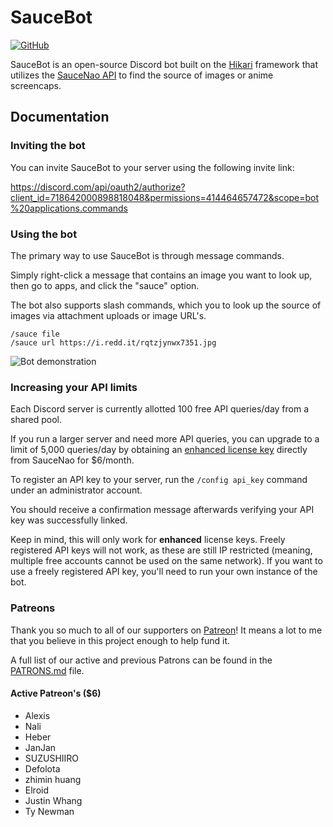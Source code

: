 # SauceBot
[![GitHub](https://img.shields.io/github/license/rainyDayDevs/discord-saucebot)](https://github.com/rainyDayDevs/discord-saucebot/blob/master/LICENSE.md)

SauceBot is an open-source Discord bot built on the [Hikari](https://github.com/hikari-py/hikari) framework that utilizes the [SauceNao API](https://saucenao.com/) to find the source of images or anime screencaps.

## Documentation
### Inviting the bot
You can invite SauceBot to your server using the following invite link:

https://discord.com/api/oauth2/authorize?client_id=718642000898818048&permissions=414464657472&scope=bot%20applications.commands

### Using the bot
The primary way to use SauceBot is through message commands.

Simply right-click a message that contains an image you want to look up, then go to apps, and click the "sauce" option.

The bot also supports slash commands, which you to look up the source of images via attachment uploads or image URL's.
```
/sauce file
/sauce url https://i.redd.it/rqtzjynwx7351.jpg
```

![Bot demonstration](https://github.com/rainyDayDevs/discord-saucebot/assets/7929996/198835ac-a341-493d-bb83-01f41ebaa19c)

### Increasing your API limits
Each Discord server is currently allotted 100 free API queries/day from a shared pool.

If you run a larger server and need more API queries, you can upgrade to a limit of 5,000 queries/day by obtaining an [enhanced license key](https://saucenao.com/user.php?page=account-upgrades) directly from SauceNao for $6/month.

To register an API key to your server, run the `/config api_key` command under an administrator account.

You should receive a confirmation message afterwards verifying your API key was successfully linked.

Keep in mind, this will only work for **enhanced** license keys. Freely registered API keys will not work, as these are still IP restricted (meaning, multiple free accounts cannot be used on the same network). If you want to use a freely registered API key, you'll need to run your own instance of the bot.

### Patreons

Thank you so much to all of our supporters on [Patreon](https://www.patreon.com/saucebot)! It means a lot to me that you
believe in this project enough to help fund it.

A full list of our active and previous Patrons can be found in the [PATRONS.md](./PATRONS.md) file.

#### Active Patreon's ($6)

- Alexis
- Nali
- Heber 
- JanJan 
- SUZUSHIIRO
- Defolota 
- zhimin huang
- Elroid 
- Justin Whang
- Ty Newman
